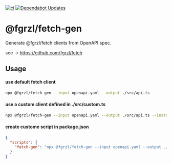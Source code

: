 [![ci](https://github.com/fgrzl/fetch-gen/actions/workflows/ci.yml/badge.svg)](https://github.com/fgrzl/fetch-gen/actions/workflows/ci.yml)
[![Dependabot Updates](https://github.com/fgrzl/fetch-gen/actions/workflows/dependabot/dependabot-updates/badge.svg)](https://github.com/fgrzl/fetch-gen/actions/workflows/dependabot/dependabot-updates)
# @fgrzl/fetch-gen

Generate @fgrzl/fetch clients from OpenAPI spec. 

see -> https://github.com/fgrzl/fetch

## Usage

#### use default fetch client

```bash
npx @fgrzl/fetch-gen --input openapi.yaml --output ./src/api.ts
```

#### use a custom client defined in ./src/custom.ts

```bash
npx @fgrzl/fetch-gen --input openapi.yaml --output ./src/api.ts --instance ./src/custom
```

#### create custome script in package.json

```json
{
  "scripts": {
    "fetch-gen": "npx @fgrzl/fetch-gen --input openapi.yaml --output ./src/api.ts",
  }
}
```
